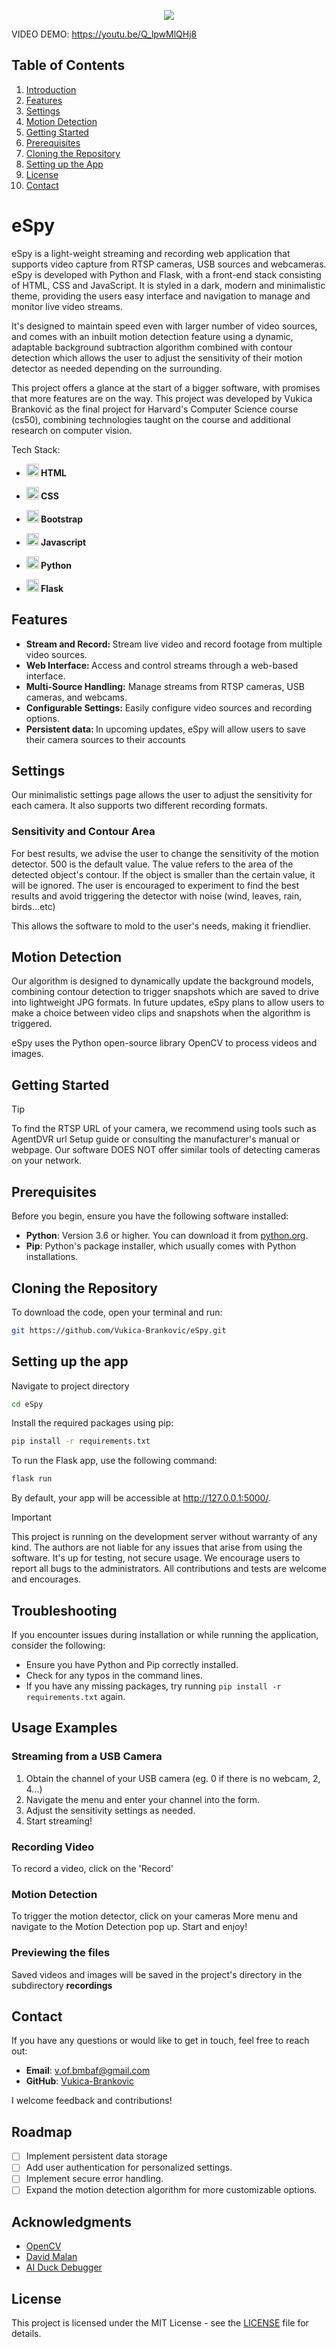 <p align="center">
  <img src="https://github.com/user-attachments/assets/c17e4160-06f9-40eb-acd6-e1ba23d15bbe"  />
</p>

VIDEO DEMO: https://youtu.be/Q_lpwMlQHj8

## Table of Contents
1. [Introduction](#espy)
2. [Features](#features)
3. [Settings](#settings)
4. [Motion Detection](#motion-detection)
5. [Getting Started](#getting-started)
6. [Prerequisites](#prerequisites)
7. [Cloning the Repository](#cloning-the-repository)
8. [Setting up the App](#setting-up-the-app)
9. [License](#license)
10. [Contact](#contact)


# eSpy

eSpy is a light-weight streaming and recording web application that supports video capture from RTSP cameras, USB sources and webcameras. eSpy is developed with Python and Flask, with a front-end stack consisting of HTML, CSS and JavaScript. It is styled in a dark, modern and minimalistic theme, providing the users easy interface and navigation to manage and monitor live video streams.

It's designed to maintain speed even with larger number of video sources, and comes with an inbuilt motion detection feature using a dynamic, adaptable background subtraction algorithm combined with contour detection which allows the user to adjust the sensitivity of their motion detector as needed depending on the surrounding.

This project offers a glance at the start of a bigger software, with promises that more features are on the way. This project was developed by Vukica Branković as the final project for Harvard's Computer Science course (cs50), combining technologies taught on the course and additional research on computer vision.

Tech Stack:
<b>

* <img src="https://github.com/user-attachments/assets/5be46c01-8d93-428a-b85d-9820d158ab60" width = "20" /> HTML
* <img src="https://github.com/user-attachments/assets/2a652c8c-1dfd-41cd-ae7b-d68d99580dec" width = "20" /> CSS
* <img src="https://github.com/user-attachments/assets/feb1047a-3ca5-45a2-b855-1033d8c66c44" width = "20" /> Bootstrap
* <img src="https://github.com/user-attachments/assets/97813c70-c13f-4a01-b0cc-e8eb0cf60852" width = "20" /> Javascript

*  <img src="https://github.com/user-attachments/assets/cf073de1-5f3d-4f75-acda-cee6362d0ffd" width = "20" /> Python
*  <img src="https://github.com/user-attachments/assets/8a651c78-d028-4c57-981d-00737266999f" width = "20" /> Flask
</b>




## Features

  <b>
    
  * Stream and Record: </b> Stream live video and record footage from multiple video sources. <b>
  * Web Interface: </b> Access and control streams through a web-based interface. <b>
  * Multi-Source Handling:</b> Manage streams from RTSP cameras, USB cameras, and webcams.<b>
  * Configurable Settings:</b> Easily configure video sources and recording options. <b>
  * Persistent data:  </b> In upcoming updates, eSpy will allow users to save their camera sources to their accounts 

   

## Settings

Our minimalistic settings page allows the user to adjust the sensitivity for each camera. It also supports two different recording formats. 

### Sensitivity and Contour Area

For best results, we advise the user to change the sensitivity of the motion detector. 500 is the default value. The value refers to the area of the detected object's contour. If the object is smaller than the certain value, it will be ignored. The user is encouraged to experiment to find the best results and avoid triggering the detector with noise (wind, leaves, rain, birds...etc)

This allows the software to mold to the user's needs, making it friendlier.

## Motion Detection

Our algorithm is designed to dynamically update the background models, combining contour detection to trigger snapshots which are saved to drive into lightweight JPG formats. In future updates, eSpy plans to allow users to make a choice between video clips and snapshots when the algorithm is triggered.

eSpy uses the Python open-source library OpenCV to process videos and images.


## Getting Started

>[!TIP]
>To find the RTSP URL of your camera, we recommend using tools such as AgentDVR url Setup guide or consulting the manufacturer's manual or webpage. Our software DOES NOT offer similar tools of detecting cameras on your network.


## Prerequisites

Before you begin, ensure you have the following software installed:

- **Python**: Version 3.6 or higher. You can download it from [python.org](https://www.python.org/downloads/).
- **Pip**: Python's package installer, which usually comes with Python installations.

## Cloning the Repository

To download the code, open your terminal and run:

```bash
git https://github.com/Vukica-Brankovic/eSpy.git 
```

## Setting up the app

Navigate to project directory

```bash
cd eSpy
```
Install the required packages using pip:

```bash
pip install -r requirements.txt
```
To run the Flask app, use the following command:


```bash
flask run
```
By default, your app will be accessible at http://127.0.0.1:5000/.

>[!IMPORTANT]
> This project is running on the development server without warranty of any kind. The authors are not liable for any issues that arise from using the software. It's up for testing, not secure usage. We encourage users to report all bugs to the administrators. All contributions and tests are welcome and encourages.

## Troubleshooting

If you encounter issues during installation or while running the application, consider the following:

- Ensure you have Python and Pip correctly installed.
- Check for any typos in the command lines.
- If you have any missing packages, try running `pip install -r requirements.txt` again.


## Usage Examples

### Streaming from a USB Camera

1. Obtain the channel of your USB camera (eg. 0 if there is no webcam, 2, 4...)
2. Navigate the menu and enter your channel into the form.
3. Adjust the sensitivity settings as needed.
4. Start streaming!

### Recording Video

To record a video, click on the 'Record'

### Motion Detection

To trigger the motion detector, click on your cameras More menu and navigate to the Motion Detection pop up. Start and enjoy!

### Previewing the files

Saved videos and images will be saved in the project's directory in the subdirectory <b> recordings </b>


## Contact

If you have any questions or would like to get in touch, feel free to reach out:

- **Email**: v.of.bmbaf@gmail.com
- **GitHub**: [Vukica-Brankovic]([https://github.com/yourusername](https://github.com/Vukica-Brankovic))

I welcome feedback and contributions!
  

## Roadmap

- [ ] Implement persistent data storage
- [ ] Add user authentication for personalized settings.
- [ ] Implement secure error handling.
- [ ] Expand the motion detection algorithm for more customizable options.

## Acknowledgments

- [OpenCV](https://opencv.org/)
- [David Malan](https://cs.harvard.edu/malan/)
- [AI Duck Debugger](https://cs50.ai/)




## License

This project is licensed under the MIT License - see the [LICENSE](LICENSE) file for details.





